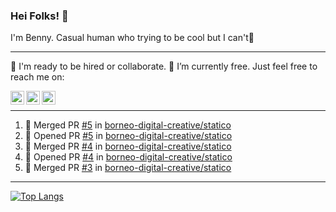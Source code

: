 ### Hei Folks! 👋

I'm Benny. Casual human who trying to be cool but I can't🤣

---
👯 I'm ready to be hired or collaborate.
🔭 I’m currently free. Just feel free to reach me on:

[<img align="left" alt="akunbeben | Instagram" width="22px" src="https://cdn.jsdelivr.net/npm/simple-icons@v3/icons/instagram.svg" />][instagram]
[<img align="left" alt="akunbeben | Twitter" width="22px" src="https://cdn.jsdelivr.net/npm/simple-icons@v3/icons/twitter.svg" />][twitter]
[<img align="left" alt="akunbeben | Google Mail" width="22px" src="https://cdn.jsdelivr.net/npm/simple-icons@v3/icons/gmail.svg" />][email]

<br/>

---

<!--START_SECTION:activity-->
1. 🎉 Merged PR [#5](https://github.com/borneo-digital-creative/statico/pull/5) in [borneo-digital-creative/statico](https://github.com/borneo-digital-creative/statico)
2. 💪 Opened PR [#5](https://github.com/borneo-digital-creative/statico/pull/5) in [borneo-digital-creative/statico](https://github.com/borneo-digital-creative/statico)
3. 🎉 Merged PR [#4](https://github.com/borneo-digital-creative/statico/pull/4) in [borneo-digital-creative/statico](https://github.com/borneo-digital-creative/statico)
4. 💪 Opened PR [#4](https://github.com/borneo-digital-creative/statico/pull/4) in [borneo-digital-creative/statico](https://github.com/borneo-digital-creative/statico)
5. 🎉 Merged PR [#3](https://github.com/borneo-digital-creative/statico/pull/3) in [borneo-digital-creative/statico](https://github.com/borneo-digital-creative/statico)
<!--END_SECTION:activity-->

---

[![Top Langs](https://github-readme-stats.vercel.app/api/top-langs/?username=akunbeben&layout=compact)](https://github.com/anuraghazra/github-readme-stats)

[instagram]: https://instagram.com/akunbeben
[twitter]: https://twitter.com/akunbeben
[email]: mailto:akunbeben@gmail.com
